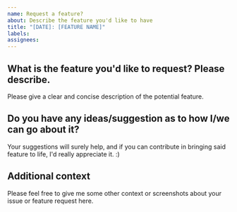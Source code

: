 ```yaml
---
name: Request a feature?
about: Describe the feature you'd like to have
title: "[DATE]: [FEATURE NAME]"
labels: 
assignees: 
---
```


**What is the feature you'd like to request? Please describe.**
---
Please give a clear and concise description of the potential feature. 

**Do you have any ideas/suggestion as to how I/we can go about it?**
---
Your suggestions will surely help, and if you can contribute in bringing said feature to life, I'd really appreciate it. :)

**Additional context**
---
Please feel free to give me some other context or screenshots about your issue or feature request here.

